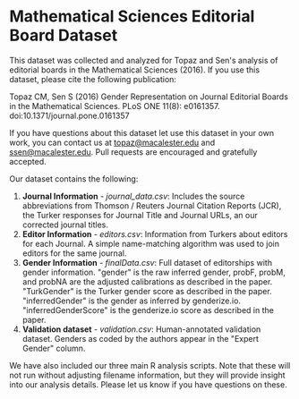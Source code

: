 # Mathematical Sciences Editorial Board Dataset

This dataset was collected and analyzed for Topaz and Sen's analysis of editorial boards in the Mathematical Sciences (2016).
If you use this dataset, please cite the following publication:

  Topaz CM, Sen S (2016) Gender Representation on Journal Editorial Boards in the Mathematical Sciences. PLoS ONE 11(8): e0161357. doi:10.1371/journal.pone.0161357

If you have questions about this dataset let use this dataset in your own work, you can contact us at topaz@macalester.edu and ssen@macalester.edu. Pull requests are encouraged and gratefully accepted.

Our dataset contains the following:

1. **Journal Information** - *journal_data.csv*: Includes the source abbreviations from Thomson / Reuters Journal Citation Reports (JCR), the Turker responses for Journal Title and Journal URLs, an our corrected journal titles.
2. **Editor Information** - *editors.csv*: Information from Turkers about editors for each Journal. A simple name-matching algorithm was used to join editors for the same journal.
3. **Gender Information** - *finalData.csv*: Full dataset of editorships with gender information. "gender" is the raw inferred gender, probF, probM, and probNA are the adjusted calibrations as described in the paper. "TurkGender" is the Turker gender score as described in the paper. "inferredGender" is the gender as inferred by genderize.io. "inferredGenderScore" is the genderize.io score as described in the paper.
4. **Validation dataset** - *validation.csv*: Human-annotated validation dataset. Genders as coded by the authors appear in the "Expert Gender" column.

We have also included our three main R analysis scripts. Note that these will not run without adjusting filename information, but they will provide insight into our analysis details. Please let us know if you have questions on these.
